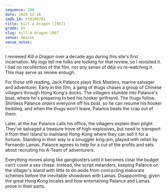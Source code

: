 ```yaml
---
sequence: 108
date: 2020-12-16
imdb_id: tt0180781
title: Kill a Dragon (1967)
grade: D+
slug: kill-a-dragon-1967
venue: Amazon
venue_notes:
---
```


I reviewed _Kill a Dragon_ over a decade ago during this site's first incarnation. My logs tell me folks are looking for that review, so I revisited it. I had no recollection of the film, nor any sense of déjà vu re-watching it. This may serve as review enough.

<!-- end -->

For those still reading, Jack Palance plays Rick Masters, marine salvager and adventurer. Early in the film, a gang of thugs chases a group of Chinese villagers through Hong Kong's docks. The villagers stumble into Palance's boat, where he's preparing to bed his hooker girlfriend. The thugs follow. Shirtless Palance orders everyone off his boat, so he can resume his hooker bedding, and when the thugs won't leave, Palance beats the crap out of them.

Later, at the bar Palance calls his office, the villagers explain their plight. They've salvaged a treasure trove of high-explosives, but need to transport it from their island to mainland Hong-Kong where they can sell it for a fortune. Standing in their way is a smuggler king-pin, played with relish by Fernando Lamas. Palance agrees to help for a cut of the profits and sets about recruiting his A-Team of adventurers.

Everything moves along like gangbusters until it becomes clear the budget can't cover a sea chase. Instead, the script meanders, keeping Palance on the villager's island with little to do aside from concocting elaborate schemes before the inevitable showdown with Lamas. Disappointing, given the great Hong Kong locales and how entertaining Palance and Lamas prove in their parts.
